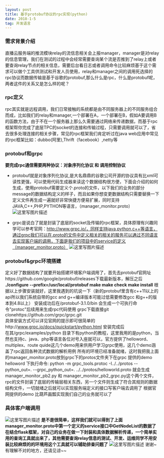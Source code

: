 ```yaml
---
layout: post
title: 基于protobuf协议的rpc实现(python)
date: 2018-1-5
tag: 开发语言
---
```



### 需求背景介绍
直播云服务端的推流模块relay的流信息相关会上报manager，manager是对relay的信息管理，我们在测试的过程中会经常需要查询某个流是否推到了relay上或者要查询relay节点的相关信息，需要后台看日志或者调用命令比较麻烦基于这个需求可以做个工具供测试和开发人员使用，relay和manager之间的调用死选择的rpc协议而数据传输是基于谷歌的protobuf,那么什么是rpc，什么是protobuf呢，两者这件的关系又是怎么样的呢？

### rpc定义
rpc其实就是远程调用，我们日常接触的系统都是由不同服务器上的不同服务组合而成，比如我们的relay和manager,一个部署在A，一个部署在B，假如A要调用B的函数方法，由于不在一个服务器上那么久需要通过网络来传递数据，而基于rpc框架帮你完成了底层TPC的socket的连接和传输过程，只需要调用就可以了，省去很多处理连接的相关步骤，常见的rpc框架我们肯定听过在java web应用中常见的rpc框架比如：dubbo(阿里),Thrift（facebook）,netty等

### protobuf和grpc
**要完成rpc通信需要两种协议：对象序列化协议 和 调用控制协议**

 - protobuf就是对象序列化协议,是大名鼎鼎的谷歌公司开源的协议具有比xml可读性更强，可以使用代码生成器来读这个数据结构很方便，下面会介绍的如何生成，使用protobuf需要定义个.proto的文件，以下我们的业务的部分message的数据结构定义的样子，而且如果你想变更数据结构只需要替换一下定义文件再生成一遍就好非常快捷方便易扩展，同时支持JAVA,C++,PHP,PYTHON等语言，（manager_monitor.proto）
![这里写图片描述](http://img.blog.csdn.net/20180105150915310?watermark/2/text/aHR0cDovL2Jsb2cuY3Nkbi5uZXQvYTExZW5fMDM=/font/5a6L5L2T/fontsize/400/fill/I0JBQkFCMA==/dissolve/70/gravity/SouthEast)

 - grpc是说白了就是封装了底层的socket及传输的rpc框架，具体原理有兴趣同学可以参考官网：http://www.grpc.io/，同样支持java,python,c++等语言，通过grpc我们可以在.proto的文件中定义相关的相关的服务可以通过不同语言去实现客户端的调用，下面是我们的项目中的service的定义（manager_monitor.proto）
![这里写图片描述](http://img.blog.csdn.net/20180105151030871?watermark/2/text/aHR0cDovL2Jsb2cuY3Nkbi5uZXQvYTExZW5fMDM=/font/5a6L5L2T/fontsize/400/fill/I0JBQkFCMA==/dissolve/70/gravity/SouthEast)

### protobuf&grpc环境搭建
 定义好了数据结构了就要开始搭建环境客户端调用了，首先去protobuf官网址https://github.com/google/protobuf/releases下载最新版本，解压之后
 **./configure --prefix=/usr/local/protobuf
 make 
 make check 
 make install** 
根据以上步骤安装就好，这里我遇到的坑说一下（新的protobuf里含有c++11以上的api所以我们系统自带的gcc and g++编译版本可能过低需要修改gcc 和g++的版本到4.8以上）
安装成功后在/protobuf-3.1.0/bin 会生成一个可执行命令"protoc"后续用来生成rpc代码使用
     grpc下载直接git clonehttps://github.com/grpc/grpc.git  
    具体安装方式可以详见官网的提示即可很简单的http://www.grpc.io/docs/quickstart/python.html 安装完成后   
在其/grpc/examples/python 目录下有python的教程，这里我用的是python，当然也支持c、java、php等语言各位对号入座就可以，官方提供了helloword、multiplex、route quide这几个demo用来供用户学习grpc使用，这几个demo涵盖了rpc返回各种流式数据的解析用例
所有的环境已经准备就绪，这时我把我上面的manager_monitor.proto放到grpc下的protos文件夹下在grpc 提供的demo helloword 下执行命令: python -m grpc_tools.protoc -I../../protos --python_out=. --grpc_python_out=. ../../protos/helloworld.proto
 就会生成manager_monitor_pb2.py 和 manager_monitor_pb2_grpc.py这个两个文件，rpc的文件封装了底层的传输层相关东西，另一个文件则生成了符合其规则的数据结构文件，一切就绪之后就可以实现服务端定义的接口写客户端去调用了
根据官网提供的demo 比葫芦画瓢实现我们自己的业务就可以了

### 具体客户端调用
![这里写图片描述](http://img.blog.csdn.net/20180105151041206?watermark/2/text/aHR0cDovL2Jsb2cuY3Nkbi5uZXQvYTExZW5fMDM=/font/5a6L5L2T/fontsize/400/fill/I0JBQkFCMA==/dissolve/70/gravity/SouthEast)
**是不是很简单，这样我们就可以得到了上面manager_monitor.proto中第一个定义的service接口中GetNodeList的数据了
在结合flask框架，对自己的业务在做一下封装和具体数据解析传递，一个简单实用的查询工具就出来了，其他需要查询relay信息的测试、开发、运维同学不用安装比较麻烦的的环境用这个工具就可以辅助排查问题了**
![这里写图片描述](http://img.blog.csdn.net/20180105151059118?watermark/2/text/aHR0cDovL2Jsb2cuY3Nkbi5uZXQvYTExZW5fMDM=/font/5a6L5L2T/fontsize/400/fill/I0JBQkFCMA==/dissolve/70/gravity/SouthEast)
谢谢~ 有理解不对的地方，还请见谅~~


